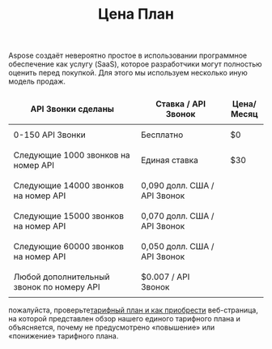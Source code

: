 ﻿---
title: Цена План
second_title: Aspose.Cells Cloud Documen
type: docs
url: /ru/pricing-plan/
description: Aspose.Cells Облако поддерживает Excel для создания, преобразования, слияния, разделения, защиты, внутренних операций с объектами и т. д.
weight: 70
kwords: Excel, Office Облако, REST API, Электронная таблица, PDF, CSV, Json, Markdown, Тарифный план
---
Aspose создаёт невероятно простое в использовании программное обеспечение как услугу (SaaS), которое разработчики могут полностью оценить перед покупкой. Для этого мы используем несколько иную модель продаж.

<table style="font-size: 16px; width: 100%; border-collapse: collapse;">
    <thead>
        <tr>
            <th style="border: none;width:50%; padding: 10px;">API Звонки сделаны</th>
            <th style="border: none;width:35%; padding: 10px;">Ставка / API Звонок</th>
            <th style="border: none; width:29%;padding: 10px;">Цена/Месяц</th>
        </tr>
    </thead>
    <tbody>
        <tr>
            <td style="border: none; padding: 10px;">0-150 API Звонки</td>
            <td style="border: none; padding: 10px;">Бесплатно</td>
            <td style="border: none; padding: 10px;">$0</td>
        </tr>
        <tr>
            <td style="border: none; padding: 10px;">Следующие 1000 звонков на номер API</td>
            <td style="border: none; padding: 10px;">Единая ставка</td>
            <td style="border: none; padding: 10px;">$30</td>
        </tr>
        <tr>
            <td style="border: none; padding: 10px;">Следующие 14000 звонков на номер API</td>
            <td style="border: none; padding: 10px;">0,090 долл. США / API Звонок</td>
            <td style="border: none; padding: 10px;"></td>
        </tr>
        <tr>
            <td style="border: none; padding: 10px;">Следующие 15000 звонков на номер API</td>
            <td style="border: none; padding: 10px;">0,070 долл. США / API Звонок</td>
            <td style="border: none; padding: 10px;"></td>
        </tr>
        <tr>
            <td style="border: none; padding: 10px;">Следующие 60000 звонков на номер API</td>
            <td style="border: none; padding: 10px;">0,050 долл. США / API Звонок</td>
            <td style="border: none; padding: 10px;"></td>
        </tr>
        <tr>
            <td style="border: none; padding: 10px;">Любой дополнительный звонок по номеру API</td>
            <td style="border: none; padding: 10px;">$0.007 / API Звонок</td>
            <td style="border: none; padding: 10px;"></td>
        </tr>
    </tbody>
</table>


 пожалуйста, проверьте[тарифный план и как приобрести](https://purchase.aspose.cloud/buy) веб-страница, на которой представлен обзор нашего единого тарифного плана и объясняется, почему не предусмотрено «повышение» или «понижение» тарифного плана.

